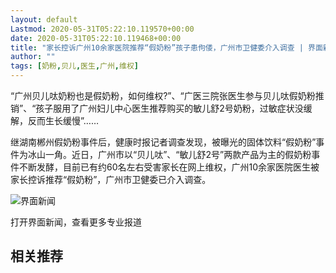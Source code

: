 ```yaml
---
layout: default
Lastmod: 2020-05-31T05:22:10.119570+00:00
date: 2020-05-31T05:22:10.119468+00:00
title: "家长控诉广州10余家医院推荐“假奶粉”孩子患佝偻，广州市卫健委介入调查 | 界面新闻"
author: ""
tags: [奶粉,贝儿,医生,广州,维权]
---
```


“广州贝儿呔奶粉也是假奶粉，如何维权?”、“广医三院张医生参与贝儿呔假奶粉推销”、“孩子服用了广州妇儿中心医生推荐购买的敏儿舒2号奶粉，过敏症状没缓解，反而生长缓慢”……

继湖南郴州假奶粉事件后，健康时报记者调查发现，被曝光的固体饮料“假奶粉”事件为冰山一角。近日，广州市以“贝儿呔”、“敏儿舒2号”两款产品为主的假奶粉事件不断发酵，目前已有约60名左右受害家长在网上维权，广州10余家医院医生被家长控诉推荐“假奶粉”，广州市卫健委已介入调查。

 

![界面新闻](https://images.weserv.nl/?url=https%3A//res.jiemian.com/assets/wap/article/img/new-slogan.gif)

打开界面新闻，查看更多专业报道

相关推荐
----

[](/)

